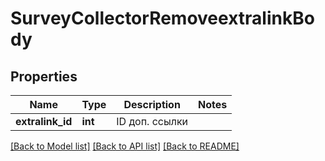 # SurveyCollectorRemoveextralinkBody

## Properties
Name | Type | Description | Notes
------------ | ------------- | ------------- | -------------
**extralink_id** | **int** | ID доп. ссылки | 

[[Back to Model list]](../README.md#documentation-for-models) [[Back to API list]](../README.md#documentation-for-api-endpoints) [[Back to README]](../README.md)


